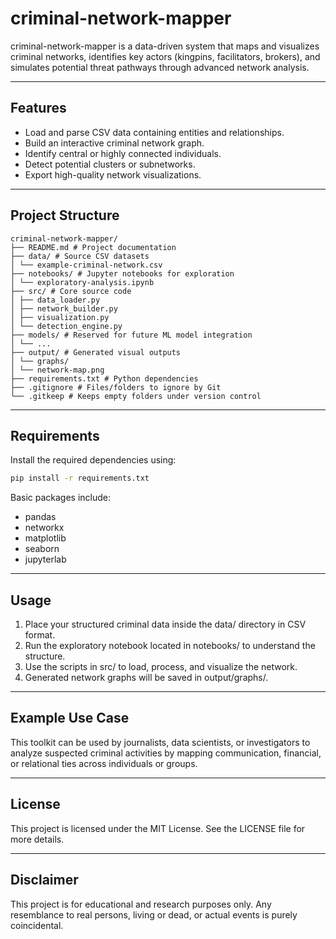 # criminal-network-mapper
criminal-network-mapper is a data-driven system that maps and visualizes criminal networks, identifies key actors (kingpins, facilitators, brokers), and simulates potential threat pathways through advanced network analysis.

---

## Features

- Load and parse CSV data containing entities and relationships.
- Build an interactive criminal network graph.
- Identify central or highly connected individuals.
- Detect potential clusters or subnetworks.
- Export high-quality network visualizations.

---

## Project Structure

```
criminal-network-mapper/
├── README.md # Project documentation
├── data/ # Source CSV datasets
│ └── example-criminal-network.csv
├── notebooks/ # Jupyter notebooks for exploration
│ └── exploratory-analysis.ipynb
├── src/ # Core source code
│ ├── data_loader.py
│ ├── network_builder.py
│ ├── visualization.py
│ └── detection_engine.py
├── models/ # Reserved for future ML model integration
│ └── ...
├── output/ # Generated visual outputs
│ └── graphs/
│ └── network-map.png
├── requirements.txt # Python dependencies
├── .gitignore # Files/folders to ignore by Git
└── .gitkeep # Keeps empty folders under version control
```

---

## Requirements

Install the required dependencies using:

```bash
pip install -r requirements.txt
```
Basic packages include:

- pandas
- networkx
- matplotlib
- seaborn
- jupyterlab

---

## Usage

1. Place your structured criminal data inside the data/ directory in CSV format.
2. Run the exploratory notebook located in notebooks/ to understand the structure.
3. Use the scripts in src/ to load, process, and visualize the network.
4. Generated network graphs will be saved in output/graphs/.

---

## Example Use Case

This toolkit can be used by journalists, data scientists, or investigators to analyze suspected criminal activities by mapping communication, financial, or relational ties across individuals or groups.

---

## License

This project is licensed under the MIT License. See the LICENSE file for more details.

---

## Disclaimer

This project is for educational and research purposes only. Any resemblance to real persons, living or dead, or actual events is purely coincidental.


